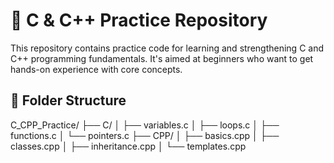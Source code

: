 # 🚀 C & C++ Practice Repository

This repository contains practice code for learning and strengthening C and C++ programming fundamentals. It's aimed at beginners who want to get hands-on experience with core concepts.

## 📁 Folder Structure

C_CPP_Practice/
├── C/
│ ├── variables.c
│ ├── loops.c
│ ├── functions.c
│ └── pointers.c
├── CPP/
│ ├── basics.cpp
│ ├── classes.cpp
│ ├── inheritance.cpp
│ └── templates.cpp
